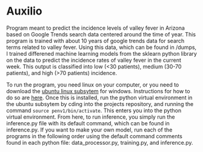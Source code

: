 # Auxilio

Program meant to predict the incidence levels of valley fever in Arizona based on Google Trends search data centered around the time of year. This program is trained with about 10 years of google trends data for search terms related to valley fever. Using this data, which can be found in /dumps, I trained differened machine learning models from the sklearn python library on the data to predict the incidence rates of valley fever in the current week. This output is classified into low (<30 patients), medium (30-70 patients), and high (>70 patients) incidence.

To run the program, you need linux on your computer, or you need to download the [ubuntu linux subsytem](https://www.microsoft.com/store/productId/9NBLGGH4MSV6) for windows. Instructions for how to do so are [here](https://docs.microsoft.com/en-us/windows/wsl/install). Once this is installed, run the python virtual environment in the ubuntu subsytem by cding into the projects repository, and running the command `source penv1/bin/activate`. This enters you into the python virtual environment. From here, to run inference, you simply run the inference.py file with its default command, which can be found in inference.py. If you want to make your own model, run each of the programs in the following order using the default command comments found in each python file: data_processor.py, training.py, and inference.py.
